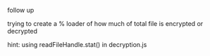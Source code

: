 follow up<br>

trying to create a % loader of how much of total file is encrypted or decrypted <br>

hint: using readFileHandle.stat() in decryption.js <br>
